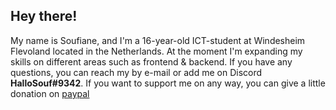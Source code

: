 ## Hey there!

My name is Soufiane, and I'm a 16-year-old ICT-student at Windesheim Flevoland located in the Netherlands. At the moment I'm expanding my skills on different areas such as frontend & backend. If you have any questions, you can reach my by e-mail or add me on Discord **HalloSouf#9342**. If you want to support me on any way, you can give a little donation on [paypal](https://www.paypal.com/paypalme/hallosouf)
